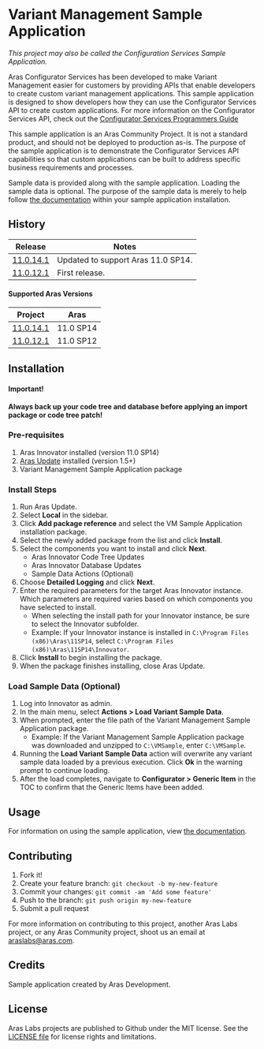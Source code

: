 # Variant Management Sample Application

*This project may also be called the Configuration Services Sample Application.*

Aras Configurator Services has been developed to make Variant Management easier for customers by providing APIs that enable developers to create custom variant management applications. This sample application is designed to show developers how they can use the Configurator Services API to create custom applications. For more information on the Configurator Services API, check out the [Configurator Services Programmers Guide](./Documentation/Aras%20Innovator%2011.0%20-%20Configurator%20Services%20Programmers%20Guide.pdf)

This sample application is an Aras Community Project. It is not a standard product, and should not be deployed to production as-is. The purpose of the sample application is to demonstrate the Configurator Services API capabilities so that custom applications can be built to address specific business requirements and processes. 

Sample data is provided along with the sample application. Loading the sample data is optional. The purpose of the sample data is merely to help follow [the documentation](./Documentation/Configurator%20Services%20Sample%20Application.pdf) within your sample application installation.

## History

Release | Notes
--------|--------
[11.0.14.1](https://github.com/ArasLabs/vm-sample-application/releases/tag/11.0.14.1) | Updated to support Aras 11.0 SP14. 
[11.0.12.1](https://github.com/ArasLabs/vm-sample-application/releases/tag/11.0.12.1) | First release.

#### Supported Aras Versions

Project | Aras
--------|------
[11.0.14.1](https://github.com/ArasLabs/vm-sample-application/releases/tag/11.0.14.1) | 11.0 SP14
[11.0.12.1](https://github.com/ArasLabs/vm-sample-application/releases/tag/11.0.12.1) | 11.0 SP12

## Installation

#### Important!
**Always back up your code tree and database before applying an import package or code tree patch!**

### Pre-requisites

1. Aras Innovator installed (version 11.0 SP14)
2. [Aras Update](http://www.aras.com/support/downloads/) installed (version 1.5+)
3. Variant Management Sample Application package

### Install Steps

<!-- TODO: Add screenshot(s) -->

1. Run Aras Update.
2. Select **Local** in the sidebar.
3. Click **Add package reference** and select the VM Sample Application installation package.
4. Select the newly added package from the list and click **Install**.
5. Select the components you want to install and click **Next**.
    * Aras Innovator Code Tree Updates
    * Aras Innovator Database Updates
    * Sample Data Actions (Optional)
6. Choose **Detailed Logging** and click **Next**.
7. Enter the required parameters for the target Aras Innovator instance. Which parameters are required varies based on which components you have selected to install.
    * When selecting the install path for your Innovator instance, be sure to select the Innovator subfolder. 
    * Example: If your Innovator instance is installed in `C:\Program Files (x86)\Aras\11SP14`, select `C:\Program Files (x86)\Aras\11SP14\Innovator`.
8. Click **Install** to begin installing the package.
9. When the package finishes installing, close Aras Update.

### Load Sample Data (Optional)

1. Log into Innovator as admin.
2. In the main menu, select **Actions > Load Variant Sample Data**.
3. When prompted, enter the file path of the Variant Management Sample Application package.
    * Example: If the Variant Management Sample Application package was downloaded and unzipped to `C:\VMSample`, enter `C:\VMSample`.
4. Running the **Load Variant Sample Data** action will overwrite any variant sample data loaded by a previous execution. Click **Ok** in the warning prompt to continue loading.
5. After the load completes, navigate to **Configurator > Generic Item** in the TOC to confirm that the Generic Items have been added.

## Usage

For information on using the sample application, view [the documentation](./Documentation/Configurator%20Services%20Sample%20Application.pdf).

## Contributing

1. Fork it!
2. Create your feature branch: `git checkout -b my-new-feature`
3. Commit your changes: `git commit -am 'Add some feature'`
4. Push to the branch: `git push origin my-new-feature`
5. Submit a pull request

For more information on contributing to this project, another Aras Labs project, or any Aras Community project, shoot us an email at araslabs@aras.com.

## Credits

Sample application created by Aras Development.

## License

Aras Labs projects are published to Github under the MIT license. See the [LICENSE file](./LICENSE.md) for license rights and limitations.